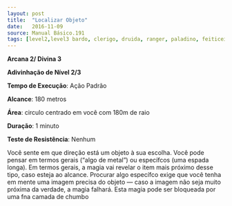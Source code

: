 ```yaml
---
layout: post
title:  "Localizar Objeto"
date:   2016-11-09
source: Manual Básico.191
tags: [level2,level3 bardo, clerigo, druida, ranger, paladino, feiticeiro, mago, adivinhacao]
---
```


**Arcana 2/ Divina 3**

**Adivinhação de Nível 2/3**

**Tempo de Execução**: Ação Padrão

**Alcance**: 180 metros

**Área**: circulo centrado em você com 180m de raio

**Duração**: 1 minuto

**Teste de Resistência**: Nenhum

Você sente em que direção está um objeto à sua escolha. Você pode pensar em termos gerais (“algo de metal”) ou específcos (uma espada longa). Em termos gerais, a magia vai revelar o item mais próximo desse tipo, caso esteja ao alcance. 
Procurar algo específco exige que você tenha em mente uma imagem precisa do objeto — caso a imagem não seja muito próxima da verdade, a magia falhará.
Esta magia pode ser bloqueada por uma fna camada de chumbo